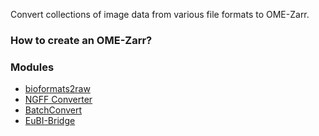 Convert collections of image data from various file formats to OME-Zarr.


### How to create an OME-Zarr?


<div id="tree"></div>

<script src="https://d3js.org/d3.v7.min.js"></script>
<script>
document.addEventListener("DOMContentLoaded", function() {
  const data = {
    name: "How to create OME-Zarr?",
    children: [
      {
        name: "Unary",
        children: [
          {
            name: "Single File",
            children: [
              {
                name: "Small File (fits in memory)",
                children: [
                  { name: "GUI", children: [
                    { name: "Fiji" },
                    { name: "Fiji, NGFF-Converter" }
                  ]},
                  { name: "Command line", children: [
                    { name: "bioformats2raw" }
                  ]}
                ]
              },
              {
                name: "Large File",
                children: [
                  { name: "GUI", children: [
                    { name: "NGFF-Converter" }
                  ]},
                  { name: "Command line", children: [
                    { name: "bioformats2raw" }
                  ]}
                ]
              }
            ]
          },
          {
            name: "Batch Conversion",
            children: [
              { name: "GUI", children: [
                { name: "NGFF-Converter" }
              ]},
              { name: "Command line", children: [
                { name: "BatchConvert, EuBI-Bridge" }
              ]}
            ]
          }
        ]
      },
      {
        name: "Aggregative",
        children: [
          {
            name: "HCS Dataset",
            children: [
              {
                name: "Companion-OME file",
                children: [
                  { name: "GUI", children: [
                    { name: "NGFF-Converter" }
                  ]},
                  { name: "Command line", children: [
                    { name: "bioformats2raw" }
                  ]}
                ]
              },
              {
                name: "No Companion-OME file",
                children: [
                  { name: "You need to create one!" }
                ]
              }
            ]
          },
          {
            name: "Multi-file Series",
            children: [
              {
                name: "Companion-OME or pattern file available",
                children: [
                  { name: "GUI", children: [
                    { name: "NGFF-Converter" }
                  ]},
                  { name: "Command line", children: [
                    { name: "bioformats2raw" }
                  ]}
                ]
              },
              {
                name: "No Companion-OME or pattern file",
                children: [
                  { name: "EuBI-Bridge" }
                ]
              }
            ]
          }
        ]
      }
    ]
  };

  const width = 600, height = 1000;

  const svg = d3.select("#tree")
      .append("svg")
      .attr("width", width)
      .attr("height", height)
      .append("g")
      .attr("transform", "translate(50,50)");

  const tree = d3.tree()
      .size([height - 100, width - 300])
      .separation((a, b) => (a.parent === b.parent ? 0.7 : 1));

  const root = d3.hierarchy(data);
  tree(root);

  // Shift all nodes to the right
  const shiftRight = 80; // Adjust this value to control the rightward shift
  root.descendants().forEach(d => {
    d.y += shiftRight;
  });

  // Draw links (lines)
  svg.selectAll(".link")
      .data(root.links())
      .enter().append("line")
      .attr("class", "link")
      .attr("x1", d => d.source.y)
      .attr("y1", d => d.source.x)
      .attr("x2", d => d.target.y)
      .attr("y2", d => d.target.x)
      .style("stroke", "red")
      .style("stroke-width", "2px");

  // Draw nodes (circles)
  const node = svg.selectAll(".node")
      .data(root.descendants())
      .enter().append("g")
      .attr("class", "node")
      .attr("transform", d => `translate(${d.y},${d.x})`);
  
  node.append("circle")
      .attr("r", 1)
      .style("fill", "#4285F4");

  // Function to wrap text into multiple lines
  function wrap(text, width) {
    text.each(function() {
      const textElement = d3.select(this);
      const words = textElement.text().split(/\s+/).reverse();
      let word;
      let line = [];
      let lineNumber = 0;
      const lineHeight = 1.1; // ems
      const y = textElement.attr("y");
      const dy = parseFloat(textElement.attr("dy")) || 0;
      let tspan = textElement.text(null).append("tspan").attr("x", 0).attr("y", y).attr("dy", `${dy}em`);
      
      while ((word = words.pop())) {
        line.push(word);
        tspan.text(line.join(" "));
        if (tspan.node().getComputedTextLength() > width) {
          line.pop();
          tspan.text(line.join(" "));
          line = [word];
          tspan = textElement.append("tspan").attr("x", 0).attr("y", y).attr("dy", `${++lineNumber * lineHeight + dy}em`).text(word);
        }
      }
    });
  }

  // Add labels (text) with wrapping and adjusted positioning
  node.append("text")
      .attr("dy", ".31em")
      .attr("x", d => d.children ? -15 : 15)
      .style("text-anchor", d => d.children ? "end" : "start")
      .style("font-size", "12px")
      .style("fill", "blue")
      .text(d => d.data.name)
      .call(wrap, 110)
      .attr("y", function(d) {
        const lines = this.getElementsByTagName('tspan').length;
        return d.children ? -10 * (lines - 1) : 0;
      });
});
</script>





### Modules

- [bioformats2raw](ome_zarr_creation_bf2raw.md)
- [NGFF Converter](ome_zarr_conversion_ngff-converter.md)
- [BatchConvert](ome_zarr_creation_BatchConvert.md)
- [EuBI-Bridge](ome_zarr_creation_EuBI-Bridge.md)
